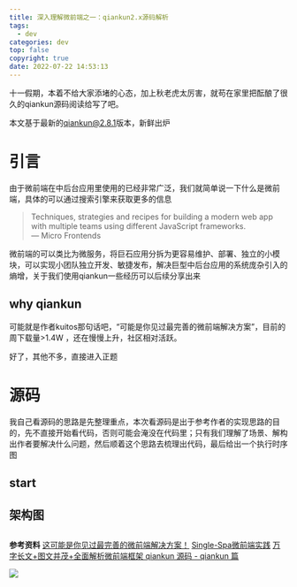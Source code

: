 ```yaml
---
title: 深入理解微前端之一：qiankun2.x源码解析
tags:
  - dev
categories: dev
top: false
copyright: true
date: 2022-07-22 14:53:13
---
```

十一假期，本着不给大家添堵的心态，加上秋老虎太厉害，就苟在家里把酝酿了很久的qiankun源码阅读给写了吧。

本文基于最新的[qiankun@2.8.1](https://github.com/umijs/qiankun/tree/v2.8.1)版本，新鲜出炉

<!--more-->

# 引言
由于微前端在中后台应用里使用的已经非常广泛，我们就简单说一下什么是微前端，具体的可以通过搜索引擎来获取更多的信息
> Techniques, strategies and recipes for building a modern web app with multiple teams using different JavaScript frameworks.				
> — Micro Frontends

微前端的可以类比为微服务，将巨石应用分拆为更容易维护、部署、独立的小模块，可以实现小团队独立开发、敏捷发布，解决巨型中后台应用的系统庞杂引入的熵增，关于我们使用qiankun一些经历可以后续分享出来

## why qiankun
可能就是作者kuitos那句话吧，“可能是你见过最完善的微前端解决方案”，目前的周下载量>1.4W ，还在慢慢上升，社区相对活跃。

好了，其他不多，直接进入正题

# 源码
我自己看源码的思路是先整理重点，本次看源码是出于参考作者的实现思路的目的，先不直接开始看代码，否则可能会淹没在代码里；只有我们理解了场景、解构出作者要解决什么问题，然后顺着这个思路去梳理出代码，最后给出一个执行时序图

## start

## 架构图


## 



**参考资料**
[这可能是你见过最完善的微前端解决方案！](https://www.infoq.cn/article/o6GxRD9iHQOplKICiDDU)
[Single-Spa微前端实践](https://juejin.cn/post/6844904040157937678)
[万字长文+图文并茂+全面解析微前端框架 qiankun 源码 - qiankun 篇](https://segmentfault.com/a/1190000022275991)


![](https://static.zhyjor.com/wexin.png)